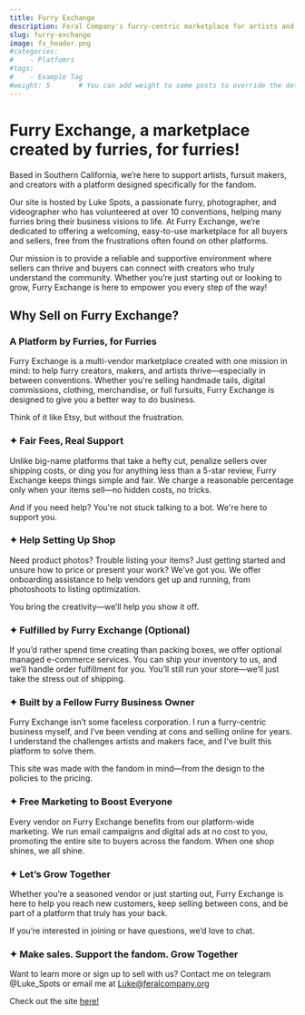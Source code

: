 ```yaml
---
title: Furry Exchange
description: Feral Company's furry-centric marketplace for artists and dealers alike.
slug: furry-exchange
image: fx_header.png
#categories:
#    - Platfomrs
#tags:
#    - Example Tag
#weight: 5       # You can add weight to some posts to override the default sorting (date descending)
---
```


# Furry Exchange, a marketplace created by furries, for furries!

Based in Southern California, we’re here to support artists, fursuit makers, and creators with a platform designed specifically for the fandom.

Our site is hosted by Luke Spots, a passionate furry, photographer, and videographer who has volunteered at over 10 conventions, helping many furries bring their business visions to life. At Furry Exchange, we’re dedicated to offering a welcoming, easy-to-use marketplace for all buyers and sellers, free from the frustrations often found on other platforms.

Our mission is to provide a reliable and supportive environment where sellers can thrive and buyers can connect with creators who truly understand the community. Whether you’re just starting out or looking to grow, Furry Exchange is here to empower you every step of the way!

## Why Sell on Furry Exchange?

### A Platform by Furries, for Furries
Furry Exchange is a multi-vendor marketplace created with one mission in mind: to help furry creators, makers, and artists thrive—especially in between conventions. Whether you're selling handmade tails, digital commissions, clothing, merchandise, or full fursuits, Furry Exchange is designed to give you a better way to do business.

Think of it like Etsy, but without the frustration.

### ✦ Fair Fees, Real Support
Unlike big-name platforms that take a hefty cut, penalize sellers over shipping costs, or ding you for anything less than a 5-star review, Furry Exchange keeps things simple and fair. We charge a reasonable percentage only when your items sell—no hidden costs, no tricks.

And if you need help? You're not stuck talking to a bot. We're here to support you.

### ✦ Help Setting Up Shop
Need product photos? Trouble listing your items? Just getting started and unsure how to price or present your work? We’ve got you. We offer onboarding assistance to help vendors get up and running, from photoshoots to listing optimization.

You bring the creativity—we’ll help you show it off.

### ✦ Fulfilled by Furry Exchange (Optional)
If you’d rather spend time creating than packing boxes, we offer optional managed e-commerce services. You can ship your inventory to us, and we’ll handle order fulfillment for you. You’ll still run your store—we’ll just take the stress out of shipping.

### ✦ Built by a Fellow Furry Business Owner
Furry Exchange isn’t some faceless corporation. I run a furry-centric business myself, and I’ve been vending at cons and selling online for years. I understand the challenges artists and makers face, and I’ve built this platform to solve them.

This site was made with the fandom in mind—from the design to the policies to the pricing.

### ✦ Free Marketing to Boost Everyone
Every vendor on Furry Exchange benefits from our platform-wide marketing. We run email campaigns and digital ads at no cost to you, promoting the entire site to buyers across the fandom. When one shop shines, we all shine.

### ✦ Let’s Grow Together
Whether you’re a seasoned vendor or just starting out, Furry Exchange is here to help you reach new customers, keep selling between cons, and be part of a platform that truly has your back.

If you’re interested in joining or have questions, we’d love to chat.

### ✦ Make sales. Support the fandom. Grow Together

Want to learn more or sign up to sell with us? Contact me on telegram @Luke_Spots or email me at Luke@feralcompany.org

Check out the site [here!](https://www.furryexchange.com)